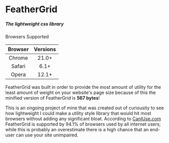 # FeatherGrid
##### The lightweight css library  
   
Browsers Supported

|Browser|Versions|
|:------:|:------:|
| Chrome |21.0+|
| Safari |6.1+ |
| Opera  |12.1+|
  
FeatherGrid was built in order to provide the most amount of utility for the least amount of weight on your website's page size because of this the minified version of FeatherGrid is **567 bytes**!  
  
This is an ongoing project of mine that was created out of curiousity to see how lightweight I could make a utility style library that would hit most browsers without adding any significant bloat. According to [CanIUse.com](http://caniuse.com/#search=flexbox) FeatherGrid is supported by 94.1% of browsers used by all internet users; while this is probably an overestimate there is a high chance that an end-user can use your site unimpaired.
